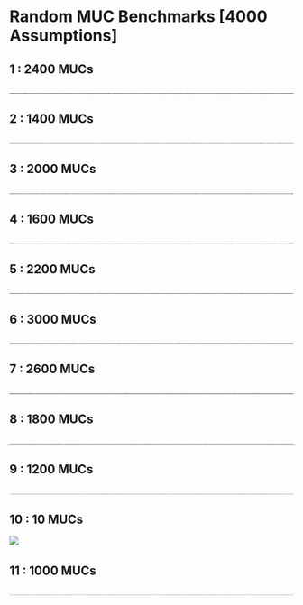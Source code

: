 # Random MUC Benchmarks [4000 Assumptions]

## 1 : 2400 MUCs

![](2400_mucs/visualization.jpeg)

## 2 : 1400 MUCs

![](1400_mucs/visualization.jpeg)

## 3 : 2000 MUCs

![](2000_mucs/visualization.jpeg)

## 4 : 1600 MUCs

![](1600_mucs/visualization.jpeg)

## 5 : 2200 MUCs

![](2200_mucs/visualization.jpeg)

## 6 : 3000 MUCs

![](3000_mucs/visualization.jpeg)

## 7 : 2600 MUCs

![](2600_mucs/visualization.jpeg)

## 8 : 1800 MUCs

![](1800_mucs/visualization.jpeg)

## 9 : 1200 MUCs

![](1200_mucs/visualization.jpeg)

## 10 : 10 MUCs

![](10_mucs/visualization.jpeg)

## 11 : 1000 MUCs

![](1000_mucs/visualization.jpeg)

